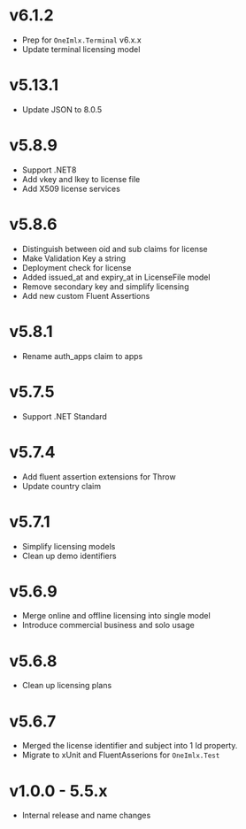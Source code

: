 # v6.1.2
- Prep for `OneImlx.Terminal` v6.x.x
- Update terminal licensing model

# v5.13.1
- Update JSON to 8.0.5

# v5.8.9
- Support .NET8
- Add vkey and lkey to license file
- Add X509 license services

# v5.8.6
- Distinguish between oid and sub claims for license
- Make Validation Key a string
- Deployment check for license
- Added issued_at and expiry_at in LicenseFile model
- Remove secondary key and simplify licensing
- Add new custom Fluent Assertions

# v5.8.1
- Rename auth_apps claim to apps

# v5.7.5
- Support .NET Standard

# v5.7.4
- Add fluent assertion extensions for Throw
- Update country claim

# v5.7.1
- Simplify licensing models
- Clean up demo identifiers

# v5.6.9
- Merge online and offline licensing into single model
- Introduce commercial business and solo usage

# v5.6.8
- Clean up licensing plans

# v5.6.7
- Merged the license identifier and subject into 1 Id property.
- Migrate to xUnit and FluentAsserions for `OneImlx.Test`

# v1.0.0 - 5.5.x
- Internal release and name changes
